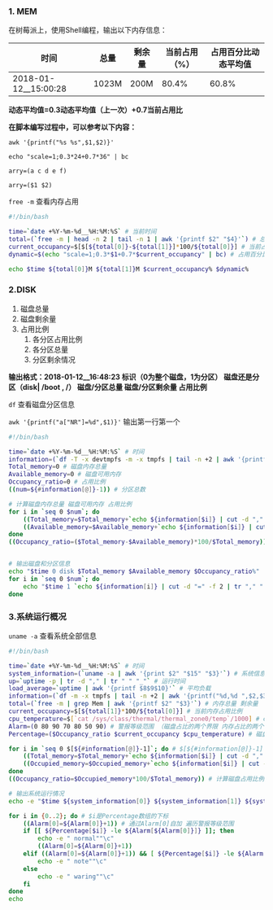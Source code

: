 ### 1. MEM

在树莓派上，使用Shell编程，输出以下内存信息：

| 时间                 | 总量  | 剩余量 | 当前占用（%） | 占用百分比动态平均值 |
| -------------------- | ----- | ------ | ------------- | -------------------- |
| 2018-01-12__15:00:28 | 1023M | 200M   | 80.4%         | 60.8%                |

**动态平均值=0.3动态平均值（上一次）+0.7当前占用比**

**在脚本编写过程中，可以参考以下内容：**

`awk '{printf("%s %s",$1,$2)}'`

`echo "scale=1;0.3*24+0.7*36" | bc`

`arry=(a c d e f)`

`arry=($1 $2)`

`free -m`  查看内存占用



```bash
#!/bin/bash

time=`date +%Y-%m-%d__%H:%M:%S` # 当前时间
total=(`free -m | head -n 2 | tail -n 1 | awk '{printf $2" "$4}'`) # 总量 剩余量
current_occupancy=$[$[${total[0]}-${total[1]}]*100/${total[0]}] # 当前占用
dynamic=$(echo "scale=1;0.3*$1+0.7*$current_occupancy" | bc) # 占用百分比动态平均值

echo $time ${total[0]}M ${total[1]}M $current_occupancy% $dynamic%
```





### 2.DISK

1. 磁盘总量
2. 磁盘剩余量
3. 占用比例
   1. 各分区占用比例
   2. 各分区总量
   3. 分区剩余情况

**输出格式：2018-01-12__16:48:23 标识（0为整个磁盘，1为分区） 磁盘还是分区（disk| /boot , /） 磁盘/分区总量 磁盘/分区剩余量 占用比例**

`df` 查看磁盘分区信息

`awk '{printf("a["NR"]=%d",$1)}'` 输出第一行第一个



```bash
#!/bin/bash

time=`date +%Y-%m-%d__%H:%M:%S` # 时间
information=(`df -T -x devtmpfs -m -x tmpfs | tail -n +2 | awk '{printf("a["NR"]=%s,%d,%d,%s ",$7,$3,$5,$6)}'`) # 磁盘分区信息
Total_memory=0 # 磁盘内存总量
Available_memory=0 # 磁盘可用内存
Occupancy_ratio=0 # 占用比例
((num=${#information[@]}-1)) # 分区总数

# 计算磁盘内存总量 磁盘可用内存 占用比例
for i in `seq 0 $num`; do
    ((Total_memory=$Total_memory+`echo ${information[$i]} | cut -d "," -f 2`))
    ((Available_memory=$Available_memory+`echo ${information[$i]} | cut -d "," -f 3`))
done
((Occupancy_ratio=($Total_memory-$Available_memory)*100/$Total_memory))


# 输出磁盘和分区信息
echo "$time 0 disk $Total_memory $Available_memory $Occupancy_ratio%"
for i in `seq 0 $num`; do
    echo "$time 1 `echo ${information[i]} | cut -d "=" -f 2 | tr "," " "`"
done
```



### 3.系统运行概况

`uname -a` 查看系统全部信息

```bash
#!/bin/bash

time=`date +%Y-%m-%d__%H:%M:%S` # 时间
system_information=(`uname -a | awk '{print $2" "$15" "$3}'`) # 系统信息
up=`uptime -p | tr -d "," | tr " " "_"` # 运行时间
load_average=`uptime | awk '{printf $8$9$10}'` # 平均负载
information=(`df -m -x tmpfs | tail -n +2 | awk '{printf("%d,%d ",$2,$3 )}'`) # 磁盘分区信息
total=(`free -m | grep Mem | awk '{printf $2" "$3}'`) # 内存总量 剩余量
current_occupancy=$[${total[1]}*100/${total[0]}] # 当前内存占用比例
cpu_temperature=$[`cat /sys/class/thermal/thermal_zone0/temp`/1000] # cpu温度
Alarm=(0 80 90 70 80 50 90) # 警报等级范围 （磁盘占比的两个界限 内存占比的两个界限 cup温度的两个界限）
Percentage=($Occupancy_ratio $current_occupancy $cpu_temperature) # 磁盘占用比例 内存占用比例 cup温度

for i in `seq 0 $[${#information[@]}-1]`; do # $[${#information[@]}-1] 计算总分区数-1
    ((Total_memory=$Total_memory+`echo ${information[$i]} | cut -d "," -f 1`)) # 计算磁盘总量
    ((Occupied_memory=$Occupied_memory+`echo ${information[$i]} | cut -d "," -f 2`)) # 计算已用磁盘量
done
((Occupancy_ratio=$Occupied_memory*100/$Total_memory)) # 计算磁盘占用比例

# 输出系统运行情况
echo -e "$time ${system_information[0]} ${system_information[1]} ${system_information[2]} $up $load_average ${Total_memory}M $Occupancy_ratio% ${total[0]}M $current_occupancy% $cpu_temperature""\c"

for i in {0..2}; do # $i是Percentage数组的下标
    ((Alarm[0]=${Alarm[0]}+1)) # 通过Alarm[0]自加 遍历警报等级范围
    if [[ ${Percentage[$i]} -le ${Alarm[${Alarm[0]}]} ]]; then
        echo -e " normal""\c"
        ((Alarm[0]=${Alarm[0]}+1))
    elif ((Alarm[0]=${Alarm[0]}+1)) && [ ${Percentage[$i]} -le ${Alarm[${Alarm[0]}]} ]; then
        echo -e " note""\c"
    else
        echo -e " waring""\c"
    fi
done
echo
```

